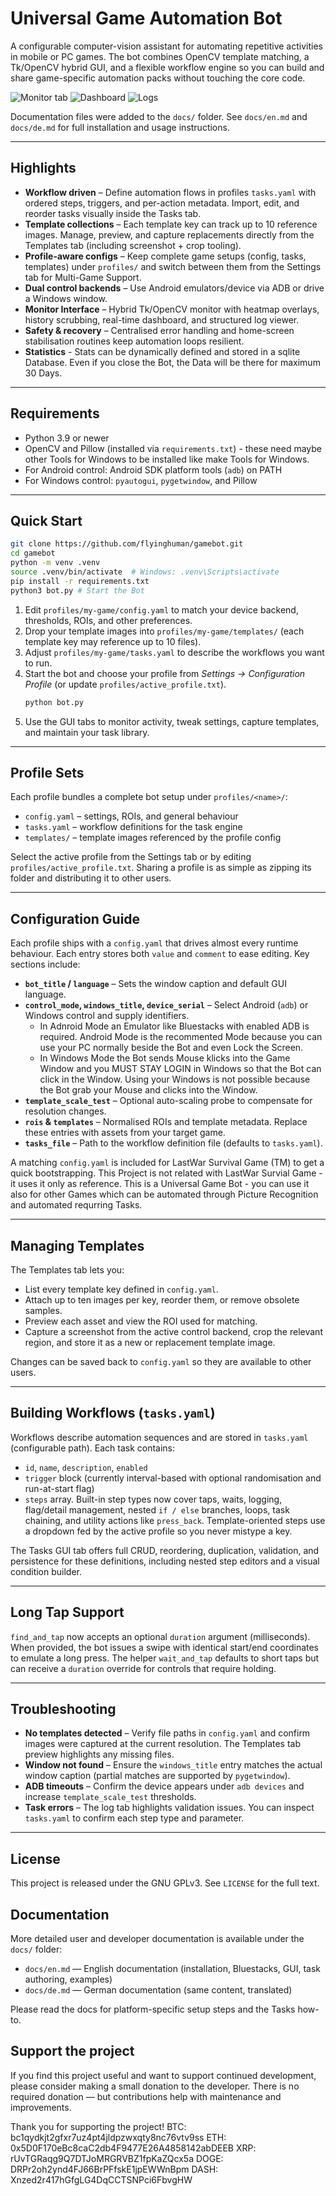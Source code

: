 # Universal Game Automation Bot

A configurable computer-vision assistant for automating repetitive activities in mobile or PC games. The bot combines OpenCV template matching, a Tk/OpenCV hybrid GUI, and a flexible workflow engine so you can build and share game-specific automation packs without touching the core code.

![Monitor tab](docs/image_recognition.png)
![Dashboard](docs/dashboard.png)
![Logs](docs/log.png)

Documentation files were added to the `docs/` folder. See `docs/en.md` and `docs/de.md` for full installation and usage instructions.

---

## Highlights

- **Workflow driven** – Define automation flows in profiles `tasks.yaml` with ordered steps, triggers, and per-action metadata. Import, edit, and reorder tasks visually inside the Tasks tab.
- **Template collections** – Each template key can track up to 10 reference images. Manage, preview, and capture replacements directly from the Templates tab (including screenshot + crop tooling).
- **Profile-aware configs** – Keep complete game setups (config, tasks, templates) under `profiles/` and switch between them from the Settings tab for Multi-Game Support.
- **Dual control backends** – Use Android emulators/device via ADB or drive a Windows window.
- **Monitor Interface** – Hybrid Tk/OpenCV monitor with heatmap overlays, history scrubbing, real-time dashboard, and structured log viewer.
- **Safety & recovery** – Centralised error handling and home-screen stabilisation routines keep automation loops resilient.
- **Statistics** - Stats can be dynamically defined and stored in a sqlite Database. Even if you close the Bot, the Data will be there for maximum 30 Days. 

---

## Requirements

- Python 3.9 or newer
- OpenCV and Pillow (installed via `requirements.txt`) - these need maybe other Tools for Windows to be installed like make Tools for Windows.
- For Android control: Android SDK platform tools (`adb`) on PATH
- For Windows control: `pyautogui`, `pygetwindow`, and Pillow

---

## Quick Start

```bash
git clone https://github.com/flyinghuman/gamebot.git
cd gamebot
python -m venv .venv
source .venv/bin/activate  # Windows: .venv\Scripts\activate
pip install -r requirements.txt
python3 bot.py # Start the Bot
```

1. Edit `profiles/my-game/config.yaml` to match your device backend, thresholds, ROIs, and other preferences.
2. Drop your template images into `profiles/my-game/templates/` (each template key may reference up to 10 files).
3. Adjust `profiles/my-game/tasks.yaml` to describe the workflows you want to run.
4. Start the bot and choose your profile from *Settings → Configuration Profile* (or update `profiles/active_profile.txt`).
   ```bash
   python bot.py
   ```
5. Use the GUI tabs to monitor activity, tweak settings, capture templates, and maintain your task library.

---

## Profile Sets

Each profile bundles a complete bot setup under `profiles/<name>/`:

- `config.yaml` – settings, ROIs, and general behaviour
- `tasks.yaml` – workflow definitions for the task engine
- `templates/` – template images referenced by the profile config

Select the active profile from the Settings tab or by editing `profiles/active_profile.txt`. Sharing a profile is as simple as zipping its folder and distributing it to other users.

---

## Configuration Guide

Each profile ships with a `config.yaml` that drives almost every runtime behaviour. Each entry stores both `value` and `comment` to ease editing. Key sections include:

- **`bot_title` / `language`** – Sets the window caption and default GUI language.
- **`control_mode`, `windows_title`, `device_serial`** – Select Android (`adb`) or Windows control and supply identifiers.
  - In Adnroid Mode an Emulator like Bluestacks with enabled ADB is required. Android Mode is the recommented Mode because you can use your PC normally beside the Bot and even Lock the Screen.
  - In Windows Mode the Bot sends Mouse klicks into the Game Window and you MUST STAY LOGIN in Windows so that the Bot can click in the Window. Using your Windows is not possible because the Bot grab your Mouse and clicks into the Window.
- **`template_scale_test`** – Optional auto-scaling probe to compensate for resolution changes.
- **`rois` & `templates`** – Normalised ROIs and template metadata. Replace these entries with assets from your target game.
- **`tasks_file`** – Path to the workflow definition file (defaults to `tasks.yaml`).

A matching `config.yaml` is included for LastWar Survival Game (TM) to get a quick bootstrapping.
This Project is not related with LastWar Survial Game - it uses it only as reference. This is a Universal Game Bot - you can use it also for other Games which can be automated through Picture Recognition and automated requrring Tasks.

---

## Managing Templates

The Templates tab lets you:

- List every template key defined in `config.yaml`.
- Attach up to ten images per key, reorder them, or remove obsolete samples.
- Preview each asset and view the ROI used for matching.
- Capture a screenshot from the active control backend, crop the relevant region, and store it as a new or replacement template image.

Changes can be saved back to `config.yaml` so they are available to other users.

---

## Building Workflows (`tasks.yaml`)

Workflows describe automation sequences and are stored in `tasks.yaml` (configurable path). Each task contains:

- `id`, `name`, `description`, `enabled`
- `trigger` block (currently interval-based with optional randomisation and run-at-start flag)
- `steps` array. Built-in step types now cover taps, waits, logging, flag/detail management, nested `if / else` branches, loops, task chaining, and utility actions like `press_back`. Template-oriented steps use a dropdown fed by the active profile so you never mistype a key.

The Tasks GUI tab offers full CRUD, reordering, duplication, validation, and persistence for these definitions, including nested step editors and a visual condition builder.

---

## Long Tap Support

`find_and_tap` now accepts an optional `duration` argument (milliseconds). When provided, the bot issues a swipe with identical start/end coordinates to emulate a long press. The helper `wait_and_tap` defaults to short taps but can receive a `duration` override for controls that require holding.

---

## Troubleshooting

- **No templates detected** – Verify file paths in `config.yaml` and confirm images were captured at the current resolution. The Templates tab preview highlights any missing files.
- **Window not found** – Ensure the `windows_title` entry matches the actual window caption (partial matches are supported by `pygetwindow`).
- **ADB timeouts** – Confirm the device appears under `adb devices` and increase `template_scale_test` thresholds.
- **Task errors** – The log tab highlights validation issues. You can inspect `tasks.yaml` to confirm each step type and parameter.

---

## License

This project is released under the GNU GPLv3. See `LICENSE` for the full text.

## Documentation

More detailed user and developer documentation is available under the `docs/` folder:

- `docs/en.md` — English documentation (installation, Bluestacks, GUI, task authoring, examples)
- `docs/de.md` — German documentation (same content, translated)

Please read the docs for platform-specific setup steps and the Tasks how-to.

## Support the project

If you find this project useful and want to support continued development, please consider making a small donation to the developer. There is no required donation — but contributions help with maintenance and improvements.

Thank you for supporting the project!
BTC: bc1qydkjt2gfxr7uz4pt4jldpzwxqty8nc76vtv9ss
ETH: 0x5D0F170eBc8caC2db4F9477E26A4858142abDEEB
XRP: rUvTGRaqg9Q7DTJoMRGRVBZ1fpKaZQcx5a
DOGE: DRPr2oh2ynd4FJ66BrPFfskE1jpEWWnBpm
DASH: Xnzed2r417hGfgLG4DqCCTSNPci6FbvgHW